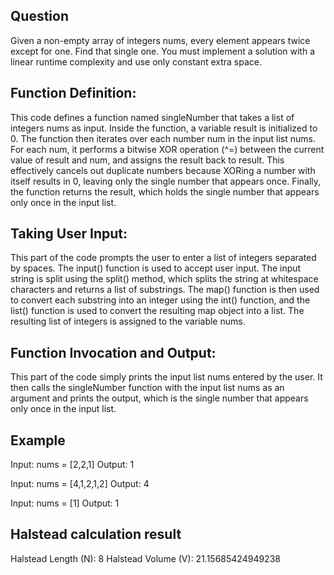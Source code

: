 Question
-------------------------------------

Given a non-empty array of integers nums, every element appears twice except for one. Find that single one.
You must implement a solution with a linear runtime complexity and use only constant extra space.

Function Definition:
-------------------------------------------
This code defines a function named singleNumber that takes a list of integers nums as input.
Inside the function, a variable result is initialized to 0.
The function then iterates over each number num in the input list nums.
For each num, it performs a bitwise XOR operation (^=) between the current value of result and num, and assigns the result back to result. This effectively cancels out duplicate numbers because XORing a number with itself results in 0, leaving only the single number that appears once.
Finally, the function returns the result, which holds the single number that appears only once in the input list.


Taking User Input:
---------------------------------
This part of the code prompts the user to enter a list of integers separated by spaces.
The input() function is used to accept user input.
The input string is split using the split() method, which splits the string at whitespace characters and returns a list of substrings.
The map() function is then used to convert each substring into an integer using the int() function, and the list() function is used to convert the resulting map object into a list.
The resulting list of integers is assigned to the variable nums.


Function Invocation and Output:
--------------------------------------------
This part of the code simply prints the input list nums entered by the user.
It then calls the singleNumber function with the input list nums as an argument and prints the output, which is the single number that appears only once in the input list.


Example
---------------------------------
Input: nums = [2,2,1]
Output: 1

Input: nums = [4,1,2,1,2]
Output: 4

Input: nums = [1]
Output: 1




Halstead calculation result
----------------------------------
Halstead Length (N): 8
Halstead Volume (V): 21.15685424949238





